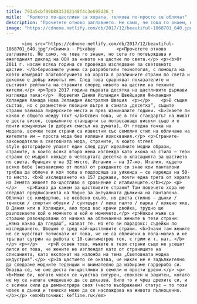 ```yaml
---
title: 793a5cbf99b8835362148f4c3e695d36_t
mitle:  "Колкото по-щастливи са хората, толкова по-просто се обличат"
description: "Прочетете отново заглавието. Не само, че това го знаем, но сега го потвърждава и ежегодният доклад на ООН за нивото на щастие по света. От 2011 г. насам всяка година се провежда изследване за световното щастие. Сериозните учени са разработили технология, с помощта на която измерват благополучието на хората в различните страни по света и доколко …"
image: "https://cdnone.netlify.com/db/2017/12/beautiful-1868701_640.jpg"
---
```


          <img src="https://cdnone.netlify.com/db/2017/12/beautiful-1868701_640.jpg"/>Снимка - Pixabay        <p>Прочетете отново заглавието. Не само, че това го знаем, но сега го потвърждава и ежегодният доклад на ООН за нивото на щастие по света.</p> <p><b>От 2011 г. насам всяка година се провежда изследване за световното щастие. </b>Сериозните учени са разработили технология, с помощта на която измерват благополучието на хората в различните страни по света и доколко е добър животът им. След това сравняват показателите и съставят рейтинга на страните според нивото на щастие на техните жители.</p> <p>През 2017 година първата десятка на щастливите държави изглежда така:</p>  Норвегия Дания Исландия Швейцария Финландия Холандия Канада Нова Зеландия Австралия Швеция  <p></p>    <p>В същия състав, но с разместени позиции вътре в самата „десетка“, същите страни заемаха лидерските места и през изминалите години. <b>Знаете ли какво е общото между тях? </b>Освен това, че в тях стандартът на живот е доста висок, социалните стандарти са потресаващо високи също и е почти комунизъм (в добрия смисъл на думата)… От гледна точка на модата, всички тези страни са известни със семплия стил на обличане на жителите им – проста мода без излишни изисквания.</p> <p>Страните-законодатели в световната мода, страните, в които street style фотографите улавят един след друг идеалните модни образи, страните, в които всяка втора жена изглежда като икона на стила – тези страни се мъдрят някъде в четвъртата десетка в класацията за шастието по света. Франция е на 32 място, Испания – на 37-мо. Италия, където всяко бебе (независимо от пола) от раждането си знае кои панталони трябва да облече и коя пола е подходяща за уикенда – се нарежда на 50-то място. <b>В изследването на 157 държави, почти една трета от хората на Земята живеят по-щастливо в сравнение с италианците.</b></p> <p></p>    <p>Какво да кажем за щастливите страни? Там повечето хора не следват предписанията на Vogue за актуалната дължина на панталона. Обличат се комфортно, не особено скъпо, но доста стилно – дънки / тениски / спортни обувки / суитшърт / леко палто / парка / кожено яке. В Дания или в Холандия, ако пред вас крачи двойка, трудно ще разпознаете кой е момчето и кой е момичето.</p> <p>Някои мъже са страшно разочаровани от начина на обличанена жените в тези страни: „Няма какво да гледаш“, казват те. Но ето ви парадокс: съдейки по изследването, Швеция е сред най-щастливите страни. <b>Значи там жените не се чувстват потиснати от това, че не са облечени в пола-молив и не тръгват сутрин на работа с 10-сантиметров ток, с грим и т. нат. </b></p> <p></p>    <p>И освен това, мъжете в тези страни също не усещат липси от това, че жените не изглеждат като от страниците на списанията, като експонат на изложба на тема „Световната модна индустрия“.</p> <p>За щастието се оказва, че никак не е задължително да следваме модните теденции и внимателно да избираме гардероба си. Оказва се, че сме доста по-щастливи в семпли и прости дрехи.</p> <p><b>Може би, когато човек се чувства сигурен, спокоен и защитен, когато не му се налага ежедневно да се доказва, било то и чрез дрехите си, и с всички сили да демонстрира своя (често въображаем) статус – то този човек в дънки и тениска може да се наслаждава на живота пълноценно.</b></p> <em>Източник: kefline.ru</em>        
